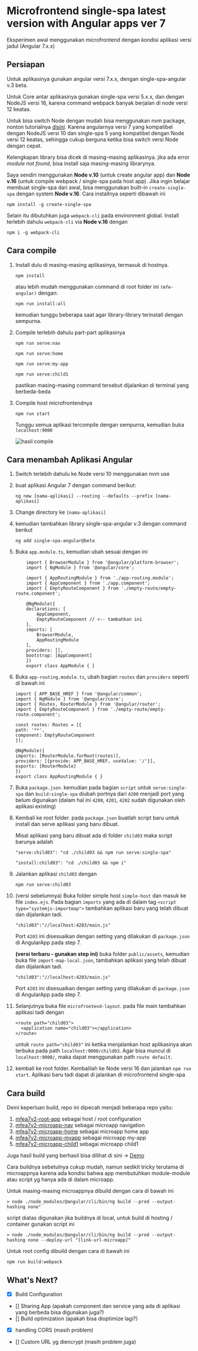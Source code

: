 # Microfrontend single-spa latest version with Angular apps ver 7

Eksperimen awal menggunakan microfrontend dengan kondisi aplikasi versi jadul (Angular 7.x.x)

## Persiapan
Untuk aplikasinya gunakan angular versi 7.x.x, dengan single-spa-angular v.3 beta.

Untuk Core antar aplikasinya gunakan single-spa versi 5.x.x, dan dengan NodeJS versi 16, karena command webpack banyak berjalan di node versi 12 keatas. 

Untuk bisa switch Node dengan mudah bisa menggunakan nvm package, nonton tutorialnya [disini](https://www.youtube.com/watch?v=WH0qowosEXw). Karena angularnya versi 7 yang kompatibel dengan NodeJS versi 10 dan single-spa 5 yang kompatibel dengan Node versi 12 keatas, sehingga cukup berguna ketika bisa switch versi Node dengan cepat.

Kelengkapan library bisa dicek di masing-masing aplikasinya. jika ada error <i>module not found</i>, bisa install saja masing-masing librarynya. 

Saya sendiri menggunakan **Node v.10** (untuk create angular app) dan **Node v.16** (untuk compile webpack / single-spa pada host app). Jika ingin belajar membuat single-spa dari awal, bisa menggunakan built-in ``create-single-spa`` dengan system **Node v.16**. Cara installnya seperti dibawah ini 
```
npm install -g create-single-spa
``` 
Selain itu dibutuhkan juga ``webpack-cli`` pada environment global. Install terlebih dahulu ``webpack-cli`` via **Node v.16** dengan
```
npm i -g webpack-cli
``` 

## Cara compile
1. Install dulu di masing-masing aplikasinya, termasuk di hostnya.
   
   ```
   npm install
   ``` 

   atau lebih mudah menggunakan command di root folder ini ``(mfe-angular)`` dengan:

   ```
   npm run install:all
   ```

   kemudian tunggu beberapa saat agar library-library terinstall dengan sempurna.

2. Compile terlebih dahulu part-part aplikasinya
    ```
    npm run serve:nav
    ```
    ```
    npm run serve:home
    ```

    ```
    npm run serve:my-app
    ```

    ```
    npm run serve:child1
    ```

    pastikan masing-masing command tersebut dijalankan di terminal yang berbeda-beda


3. Compile host microfrontendnya

    ```
    npm run start
    ```

    Tunggu semua aplikasi tercompile dengan sempurna, kemudian buka `localhost:9000`

    ![hasil compile](/screenshoot/first-single-spa-app.png "Ini hasil compile")

## Cara menambah Aplikasi Angular
1. Switch terlebih dahulu ke Node versi 10 menggunakan nvm use
2. buat aplikasi Angular 7 dengan command berikut:

    ```
    ng new [nama-aplikasi] --routing --defaults --prefix [nama-aplikasi]
    ```

3. Change directory ke ``[nama-aplikasi]``
4. kemudian tambahkan library single-spa-angular v.3 dengan command berikut

    ```
    ng add single-spa-angular@beta
    ```

5. Buka ``app.module.ts``, kemudian ubah sesuai dengan ini
    ```
        import { BrowserModule } from '@angular/platform-browser';
        import { NgModule } from '@angular/core';

        import { AppRoutingModule } from './app-routing.module';
        import { AppComponent } from './app.component';
        import { EmptyRouteComponent } from './empty-route/empty-route.component';

        @NgModule({
        declarations: [
            AppComponent,
            EmptyRouteComponent // <-- tambahkan ini
        ],
        imports: [
            BrowserModule,
            AppRoutingModule
        ],
        providers: [],
        bootstrap: [AppComponent]
        })
        export class AppModule { }
    ```

6. Buka ``app-routing.module.ts``, ubah bagian ``routes`` dan ``providers`` seperti di bawah ini

    ```
    import { APP_BASE_HREF } from '@angular/common';
    import { NgModule } from '@angular/core';
    import { Routes, RouterModule } from '@angular/router';
    import { EmptyRouteComponent } from './empty-route/empty-route.component';

    const routes: Routes = [{
    path: '**',
    component: EmptyRouteComponent
    }];

    @NgModule({
    imports: [RouterModule.forRoot(routes)],
    providers: [{provide: APP_BASE_HREF, useValue: '/'}],
    exports: [RouterModule]
    })
    export class AppRoutingModule { }

    ```

7. Buka ``package.json``. kemudian pada bagian ``script`` untuk ``serve:single-spa`` dan ``build:single-spa`` diubah portnya dari ``4200`` menjadi port yang belum digunakan (dalam hal ini ``4200``, ``4201``, ``4202`` sudah digunakan oleh aplikasi existing)

8. Kembali ke root folder. pada ``package.json`` buatlah script baru untuk install dan serve aplikasi yang baru dibuat.

    Misal aplikasi yang baru dibuat ada di folder ``child03`` maka script barunya adalah 
    ```
    "serve:child03": "cd ./child03 && npm run serve:single-spa"
    ```
    ```
    "install:child03": "cd ./child03 && npm i"
    ```

9. Jalankan aplikasi ``child03`` dengan
    
    ```
    npm run serve:child03
    ```

10. 
    (versi sebelumnya) Buka folder simple host ``simple-host`` dan masuk ke file ``index.ejs``. Pada bagian ``imports`` yang ada di dalam tag ``<script type="systemjs-importmap">`` tambahkan aplikasi baru yang telah dibuat dan dijalankan tadi. 

    ```
    "child03":"//localhost:4203/main.js"
    ```

    Port ``4203`` ini disesuaikan dengan setting yang dilakukan di ``package.json`` di AngularApp pada step 7.
    
    **(versi terbaru - gunakan step ini)** buka folder ``public/assets``, kemudian buka file ``import-map-local.json``, tambahkan aplikasi yang telah dibuat dan dijalankan tadi.
    
    ```
    "child03":"//localhost:4203/main.js"
    ```

    Port ``4203`` ini disesuaikan dengan setting yang dilakukan di ``package.json`` di AngularApp pada step 7.

11. Selanjutnya buka file ``microfrontend-layout``. pada file main tambahkan aplikasi tadi dengan 
    ```
    <route path="child03">
      <application name="child03"></application>
    </route>
    ```

    untuk ``route path="child03"`` ini ketika menjalankan host aplikasinya akan terbuka pada path ``localhost:9000/child03``. Agar bisa muncul di ``localhost:9000/``, maka dapat menggunakan path ``route default``.

12. kembali ke root folder. Kembalilah ke Node versi 16 dan jalankan
    ``npm run start``. Aplikasi baru tadi dapat di jalankan di microfrontend single-spa

## Cara build
Demi keperluan build, repo ini dipecah menjadi beberapa repo yaitu:
1. [mfea7v2-root-app](https://github.com/damarkrisnandi/mfea7v2-root-app) sebagai host / root configuration
2. [mfea7v2-microapp-nav](https://github.com/damarkrisnandi/mfea7v2-microapp-nav) sebagai microapp navigation
3. [mfea7v2-microapp-home](https://github.com/damarkrisnandi/mfea7v2-microapp-home) sebagai microapp home app
4. [mfea7v2-microapp-myapp](https://github.com/damarkrisnandi/mfea7v2-microapp-myapp) sebagai microapp my-app
5. [mfea7v2-microapp-child1](https://github.com/damarkrisnandi/mfea7v2-microapp-child1) sebagai microapp child1

Juga hasil build yang berhasil bisa dilihat di sini -> [Demo](https://mfea7v2-root-app.vercel.app/)

Cara buildnya sebetulnya cukup mudah, namun sedikit tricky terutama di microappnya karena ada kondisi bahwa app membutuhkan module-module atau script yg hanya ada di dalam microapp.

Untuk masing-masing microappnya dibuild dengan cara di bawah ini

```
> node ./node_modules/@angular/cli/bin/ng build --prod --output-hashing none"
```

script diatas digunakan jika buildnya di local, untuk build di hosting / container gunakan script ini

```
> node ./node_modules/@angular/cli/bin/ng build --prod --output-hashing none --deploy-url "[link-url-microapp]"
```

Untuk root config dibuild dengan cara di bawah ini

```
npm run build:webpack
```

## What's Next?
- [x] Build Configuration
- [] Sharing App (apakah component dan service yang ada di aplikasi yang berbeda bisa digunakan juga?)
- [] Build optimization (apakah bisa dioptimize lagi?)
- [x] handling CORS (masih problem)
- [] Custom URL yg diencrypt (masih problem juga)
